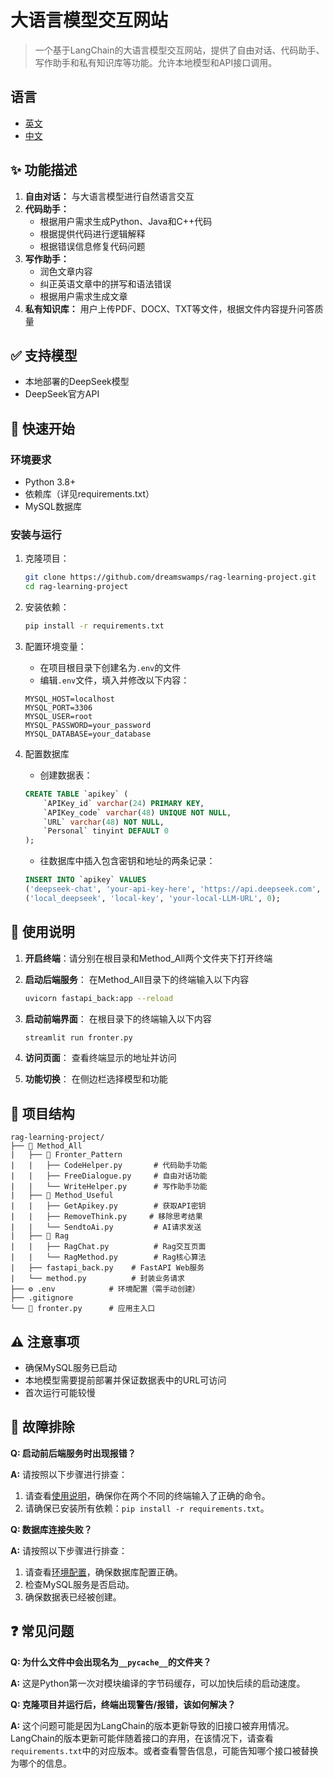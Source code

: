 # 大语言模型交互网站

> 一个基于LangChain的大语言模型交互网站，提供了自由对话、代码助手、写作助手和私有知识库等功能。允许本地模型和API接口调用。

## 语言

- [英文](README.md)
- [中文](README-ZH.md)

## ✨ 功能描述

1. **自由对话：** 与大语言模型进行自然语言交互
2. **代码助手：**
    - 根据用户需求生成Python、Java和C++代码
    - 根据提供代码进行逻辑解释
    - 根据错误信息修复代码问题
3. **写作助手：**
    - 润色文章内容
    - 纠正英语文章中的拼写和语法错误
    - 根据用户需求生成文章
4. **私有知识库：** 用户上传PDF、DOCX、TXT等文件，根据文件内容提升问答质量

## ✅ 支持模型
- 本地部署的DeepSeek模型
- DeepSeek官方API

## 🚀 快速开始

### 环境要求

- Python 3.8+
- 依赖库（详见requirements.txt）
- MySQL数据库

### 安装与运行

1. 克隆项目：
    ```bash
    git clone https://github.com/dreamswamps/rag-learning-project.git
    cd rag-learning-project
    ```

2. 安装依赖：
    ```bash
    pip install -r requirements.txt
    ```

3. 配置环境变量：<a id="env"></a>
    - 在项目根目录下创建名为`.env`的文件
    - 编辑`.env`文件，填入并修改以下内容：
    ```
    MYSQL_HOST=localhost
    MYSQL_PORT=3306
    MYSQL_USER=root
    MYSQL_PASSWORD=your_password
    MYSQL_DATABASE=your_database
    ```

4. 配置数据库
    - 创建数据表：
    ```sql
    CREATE TABLE `apikey` (
        `APIKey_id` varchar(24) PRIMARY KEY,
        `APIKey_code` varchar(48) UNIQUE NOT NULL,
        `URL` varchar(48) NOT NULL,
        `Personal` tinyint DEFAULT 0
    );
    ```
    - 往数据库中插入包含密钥和地址的两条记录：
    ```sql
    INSERT INTO `apikey` VALUES 
    ('deepseek-chat', 'your-api-key-here', 'https://api.deepseek.com', 1),
    ('local_deepseek', 'local-key', 'your-local-LLM-URL', 0);
    ```

## 📖 使用说明 <a id="configuration"></a>

1. **开启终端**：请分别在根目录和Method_All两个文件夹下打开终端

2. **启动后端服务**：
    在Method_All目录下的终端输入以下内容
    ```bash
    uvicorn fastapi_back:app --reload
    ```

3. **启动前端界面**：
    在根目录下的终端输入以下内容
    ```bash
    streamlit run fronter.py
    ```

4. **访问页面**：
    查看终端显示的地址并访问

5. **功能切换**：
    在侧边栏选择模型和功能

## 📁 项目结构

```
rag-learning-project/
├── 📁 Method_All
|   ├── 📁 Fronter_Pattern
|   |   ├── CodeHelper.py       # 代码助手功能
|   |   ├── FreeDialogue.py     # 自由对话功能
|   |   └── WriteHelper.py      # 写作助手功能
|   ├── 📁 Method_Useful
|   |   ├── GetApikey.py        # 获取API密钥
|   |   ├── RemoveThink.py     # 移除思考结果
|   |   └── SendtoAi.py         # AI请求发送
|   ├── 📁 Rag
|   |   ├── RagChat.py          # Rag交互页面
|   |   └── RagMethod.py        # Rag核心算法
|   ├── fastapi_back.py    # FastAPI Web服务
|   └── method.py          # 封装业务请求
├── ⚙️ .env            # 环境配置（需手动创建）
├── .gitignore 
└── 🚀 fronter.py      # 应用主入口
```

## ⚠️ 注意事项
- 确保MySQL服务已启动
- 本地模型需要提前部署并保证数据表中的URL可访问
- 首次运行可能较慢

## 🔧 故障排除
**Q: 启动前后端服务时出现报错？**

**A:** 请按照以下步骤进行排查： 
1. 请查看[使用说明](#configuration)，确保你在两个不同的终端输入了正确的命令。
2. 请确保已安装所有依赖：`pip install -r requirements.txt`。

**Q: 数据库连接失败？**

**A:** 请按照以下步骤进行排查：
1. 请查看[环境配置](#env)，确保数据库配置正确。
2. 检查MySQL服务是否启动。
3. 确保数据表已经被创建。

## ❓ 常见问题

**Q: 为什么文件中会出现名为`__pycache__`的文件夹？**

**A:** 这是Python第一次对模块编译的字节码缓存，可以加快后续的启动速度。

**Q: 克隆项目并运行后，终端出现警告/报错，该如何解决？**

**A:** 这个问题可能是因为LangChain的版本更新导致的旧接口被弃用情况。LangChain的版本更新可能伴随着接口的弃用，在该情况下，请查看`requirements.txt`中的对应版本。或者查看警告信息，可能告知哪个接口被替换为哪个的信息。